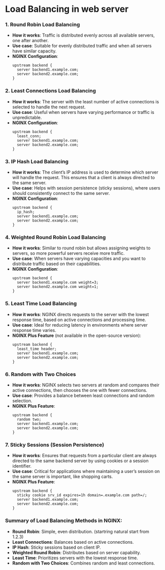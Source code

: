 # Load Balancing in web server 
### 1. **Round Robin Load Balancing**
   - **How it works**: Traffic is distributed evenly across all available servers, one after another.
   - **Use case**: Suitable for evenly distributed traffic and when all servers have similar capacity.
   - **NGINX Configuration**:
     ```nginx
     upstream backend {
       server backend1.example.com;
       server backend2.example.com;
     }
     ```

### 2. **Least Connections Load Balancing**
   - **How it works**: The server with the least number of active connections is selected to handle the next request.
   - **Use case**: Useful when servers have varying performance or traffic is unpredictable.
   - **NGINX Configuration**:
     ```nginx
     upstream backend {
       least_conn;
       server backend1.example.com;
       server backend2.example.com;
     }
     ```

### 3. **IP Hash Load Balancing**
   - **How it works**: The client’s IP address is used to determine which server will handle the request. This ensures that a client is always directed to the same server.
   - **Use case**: Helps with session persistence (sticky sessions), where users should consistently connect to the same server.
   - **NGINX Configuration**:
     ```nginx
     upstream backend {
       ip_hash;
       server backend1.example.com;
       server backend2.example.com;
     }
     ```

### 4. **Weighted Round Robin Load Balancing**
   - **How it works**: Similar to round robin but allows assigning weights to servers, so more powerful servers receive more traffic.
   - **Use case**: When servers have varying capacities and you want to distribute traffic based on their capabilities.
   - **NGINX Configuration**:
     ```nginx
     upstream backend {
       server backend1.example.com weight=3;
       server backend2.example.com weight=1;
     }
     ```

### 5. **Least Time Load Balancing**
   - **How it works**: NGINX directs requests to the server with the lowest response time, based on active connections and processing time.
   - **Use case**: Ideal for reducing latency in environments where server response time varies.
   - **NGINX Plus Feature** (not available in the open-source version):
     ```nginx
     upstream backend {
       least_time header;
       server backend1.example.com;
       server backend2.example.com;
     }
     ```

### 6. **Random with Two Choices**
   - **How it works**: NGINX selects two servers at random and compares their active connections, then chooses the one with fewer connections.
   - **Use case**: Provides a balance between least connections and random selection.
   - **NGINX Plus Feature**:
     ```nginx
     upstream backend {
       random two;
       server backend1.example.com;
       server backend2.example.com;
     }
     ```

### 7. **Sticky Sessions (Session Persistence)**
   - **How it works**: Ensures that requests from a particular client are always directed to the same backend server by using cookies or a session identifier.
   - **Use case**: Critical for applications where maintaining a user’s session on the same server is important, like shopping carts.
   - **NGINX Plus Feature**:
     ```nginx
     upstream backend {
       sticky cookie srv_id expires=1h domain=.example.com path=/;
       server backend1.example.com;
       server backend2.example.com;
     }
     ```

### Summary of Load Balancing Methods in NGINX:
- **Round Robin**: Simple, even distribution. (startring natural start from 1.2.3)
- **Least Connections**: Balances based on active connections.
- **IP Hash**: Sticky sessions based on client IP.
- **Weighted Round Robin**: Distributes based on server capability.
- **Least Time**: Prioritizes servers with the lowest response time.
- **Random with Two Choices**: Combines random and least connections.
